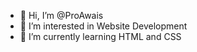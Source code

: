 - 👋 Hi, I’m @ProAwais
- 👀 I’m interested in Website Development 
- 🌱 I’m currently learning HTML and CSS

<!---
ProAwais/ProAwais is a ✨ special ✨ repository because its `README.md` (this file) appears on your GitHub profile.
You can click the Preview link to take a look at your changes.
--->
